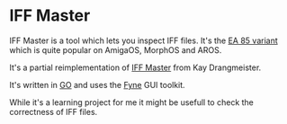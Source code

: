 # IFF Master

IFF Master is a tool which lets you inspect IFF files. It's the
[EA 85 variant](https://wiki.amigaos.net/wiki/EA_IFF_85_Standard_for_Interchange_Format_Files)
which is quite popular on
AmigaOS, MorphOS and AROS.

It's a partial reimplementation of [IFF Master](https://aminet.net/package/util/misc/IFFMaster16)
from Kay Drangmeister.

It's written in [GO](https://go.dev/) and uses the [Fyne](https://fyne.io/) GUI toolkit.

While it's a learning project for me it might be usefull to check the correctness
of IFF files.

